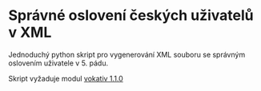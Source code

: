 # Správné oslovení českých uživatelů v XML

Jednoduchý python skript pro vygenerování XML souboru se správným oslovením uživatele v 5. pádu.

Skript vyžaduje modul [vokativ 1.1.0](https://github.com/Mimino666/vokativ)